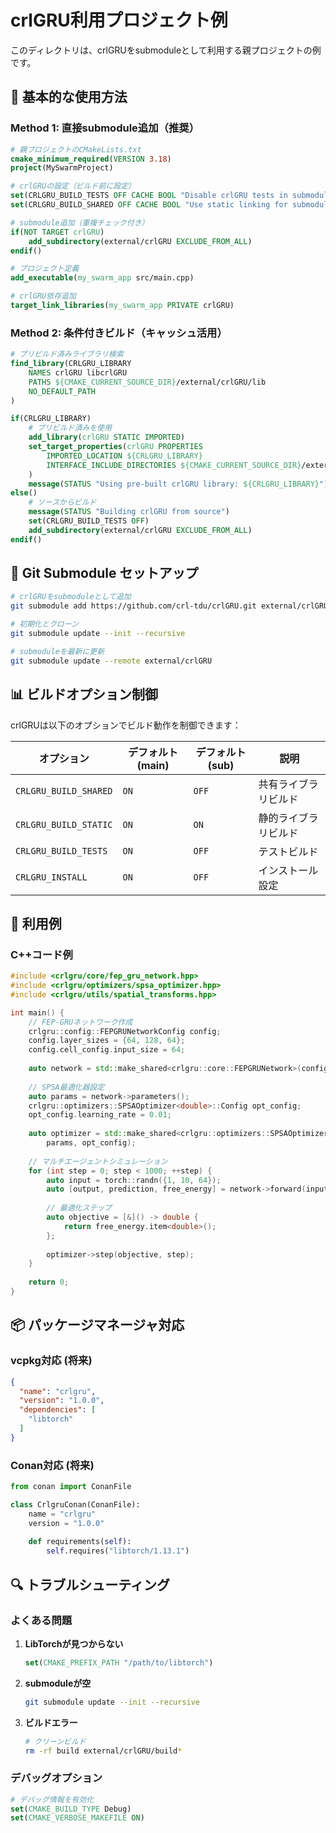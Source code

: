 # crlGRU利用プロジェクト例

このディレクトリは、crlGRUをsubmoduleとして利用する親プロジェクトの例です。

## 🚀 基本的な使用方法

### Method 1: 直接submodule追加（推奨）

```cmake
# 親プロジェクトのCMakeLists.txt
cmake_minimum_required(VERSION 3.18)
project(MySwarmProject)

# crlGRUの設定（ビルド前に設定）
set(CRLGRU_BUILD_TESTS OFF CACHE BOOL "Disable crlGRU tests in submodule")
set(CRLGRU_BUILD_SHARED OFF CACHE BOOL "Use static linking for submodule")

# submodule追加（重複チェック付き）
if(NOT TARGET crlGRU)
    add_subdirectory(external/crlGRU EXCLUDE_FROM_ALL)
endif()

# プロジェクト定義
add_executable(my_swarm_app src/main.cpp)

# crlGRU依存追加
target_link_libraries(my_swarm_app PRIVATE crlGRU)
```

### Method 2: 条件付きビルド（キャッシュ活用）

```cmake
# プリビルド済みライブラリ検索
find_library(CRLGRU_LIBRARY
    NAMES crlGRU libcrlGRU
    PATHS ${CMAKE_CURRENT_SOURCE_DIR}/external/crlGRU/lib
    NO_DEFAULT_PATH
)

if(CRLGRU_LIBRARY)
    # プリビルド済みを使用
    add_library(crlGRU STATIC IMPORTED)
    set_target_properties(crlGRU PROPERTIES
        IMPORTED_LOCATION ${CRLGRU_LIBRARY}
        INTERFACE_INCLUDE_DIRECTORIES ${CMAKE_CURRENT_SOURCE_DIR}/external/crlGRU/include
    )
    message(STATUS "Using pre-built crlGRU library: ${CRLGRU_LIBRARY}")
else()
    # ソースからビルド
    message(STATUS "Building crlGRU from source")
    set(CRLGRU_BUILD_TESTS OFF)
    add_subdirectory(external/crlGRU EXCLUDE_FROM_ALL)
endif()
```

## 🔧 Git Submodule セットアップ

```bash
# crlGRUをsubmoduleとして追加
git submodule add https://github.com/crl-tdu/crlGRU.git external/crlGRU

# 初期化とクローン
git submodule update --init --recursive

# submoduleを最新に更新
git submodule update --remote external/crlGRU
```

## 📊 ビルドオプション制御

crlGRUは以下のオプションでビルド動作を制御できます：

| オプション | デフォルト(main) | デフォルト(sub) | 説明 |
|------------|------------------|-----------------|------|
| `CRLGRU_BUILD_SHARED` | `ON` | `OFF` | 共有ライブラリビルド |
| `CRLGRU_BUILD_STATIC` | `ON` | `ON` | 静的ライブラリビルド |
| `CRLGRU_BUILD_TESTS` | `ON` | `OFF` | テストビルド |
| `CRLGRU_INSTALL` | `ON` | `OFF` | インストール設定 |

## 🎯 利用例

### C++コード例

```cpp
#include <crlgru/core/fep_gru_network.hpp>
#include <crlgru/optimizers/spsa_optimizer.hpp>
#include <crlgru/utils/spatial_transforms.hpp>

int main() {
    // FEP-GRUネットワーク作成
    crlgru::config::FEPGRUNetworkConfig config;
    config.layer_sizes = {64, 128, 64};
    config.cell_config.input_size = 64;
    
    auto network = std::make_shared<crlgru::core::FEPGRUNetwork>(config);
    
    // SPSA最適化器設定
    auto params = network->parameters();
    crlgru::optimizers::SPSAOptimizer<double>::Config opt_config;
    opt_config.learning_rate = 0.01;
    
    auto optimizer = std::make_shared<crlgru::optimizers::SPSAOptimizer<double>>(
        params, opt_config);
    
    // マルチエージェントシミュレーション
    for (int step = 0; step < 1000; ++step) {
        auto input = torch::randn({1, 10, 64});
        auto [output, prediction, free_energy] = network->forward(input);
        
        // 最適化ステップ
        auto objective = [&]() -> double {
            return free_energy.item<double>();
        };
        
        optimizer->step(objective, step);
    }
    
    return 0;
}
```

## 📦 パッケージマネージャ対応

### vcpkg対応 (将来)

```json
{
  "name": "crlgru",
  "version": "1.0.0",
  "dependencies": [
    "libtorch"
  ]
}
```

### Conan対応 (将来)

```python
from conan import ConanFile

class CrlgruConan(ConanFile):
    name = "crlgru"
    version = "1.0.0"
    
    def requirements(self):
        self.requires("libtorch/1.13.1")
```

## 🔍 トラブルシューティング

### よくある問題

1. **LibTorchが見つからない**
   ```cmake
   set(CMAKE_PREFIX_PATH "/path/to/libtorch")
   ```

2. **submoduleが空**
   ```bash
   git submodule update --init --recursive
   ```

3. **ビルドエラー**
   ```bash
   # クリーンビルド
   rm -rf build external/crlGRU/build*
   ```

### デバッグオプション

```cmake
# デバッグ情報を有効化
set(CMAKE_BUILD_TYPE Debug)
set(CMAKE_VERBOSE_MAKEFILE ON)
```

